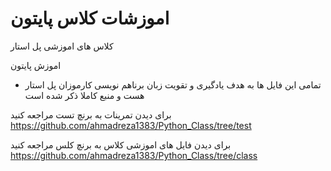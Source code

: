 # اموزشات کلاس پایتون
کلاس های اموزشی پل استار

اموزش پایتون

* تمامی این فایل ها به هدف یادگیری و تقویت زبان برناهم نویسی کارموزان پل استار هست  و منبع کاملا ذکر شده است

برای دیدن تمرینات به برنچ تست مراجعه کنید
https://github.com/ahmadreza1383/Python_Class/tree/test

برای دیدن فایل های اموزشی کلاس به برنچ کلس مراجعه کنید
https://github.com/ahmadreza1383/Python_Class/tree/class
